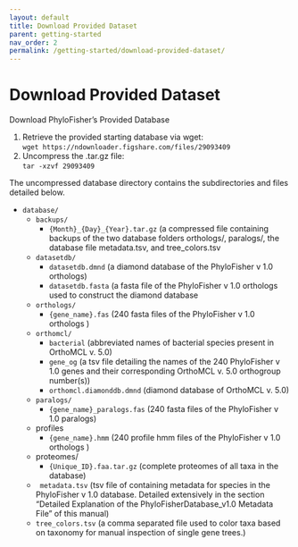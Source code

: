 ```yaml
---
layout: default
title: Download Provided Dataset 
parent: getting-started
nav_order: 2
permalink: /getting-started/download-provided-dataset/
---
```


# Download Provided Dataset

Download PhyloFisher’s Provided Database
1. Retrieve the provided starting database via wget:<br/>
 `wget https://ndownloader.figshare.com/files/29093409`
2. Uncompress the .tar.gz file:<br/>
 `tar -xzvf 29093409`

The uncompressed database directory contains the subdirectories and files detailed below.
- `database/`
  - `backups/`
    - `{Month}_{Day}_{Year}.tar.gz` (a compressed file containing backups of the two database folders orthologs/, paralogs/, the database file metadata.tsv, and tree_colors.tsv
  - `datasetdb/`
    - `datasetdb.dmnd` (a diamond database of the PhyloFisher v 1.0 orthologs)
    - `datasetdb.fasta` (a fasta file of the PhyloFisher v 1.0 orthologs used to construct the diamond database
  - `orthologs/`
    - `{gene_name}.fas` (240 fasta files of the PhyloFisher v 1.0 orthologs )
  - `orthomcl/`
    - `bacterial` (abbreviated names of bacterial species present in OrthoMCL v. 5.0)
    - `gene_og` (a tsv file detailing the names of the 240 PhyloFisher v 1.0 genes and their corresponding OrthoMCL v. 5.0 orthogroup number(s))
    - `orthomcl.diamonddb.dmnd` (diamond database of OrthoMCL v. 5.0)
  - `paralogs/`
    - `{gene_name}_paralogs.fas` (240 fasta files of the PhyloFisher v 1.0 paralogs)
  - profiles
    - `{gene_name}.hmm` (240 profile hmm files of the PhyloFisher v 1.0 orthologs )
  - proteomes/
    - `{Unique_ID}.faa.tar.gz` (complete proteomes of all taxa in the database)
  - ` metadata.tsv` (tsv file of containing metadata for species in the PhyloFisher v 1.0 database. Detailed extensively in the section “Detailed Explanation of the PhyloFisherDatabase_v1.0 Metadata File” of this manual)
  - `tree_colors.tsv` (a comma separated file used to color taxa based on taxonomy for manual inspection of single gene trees.)